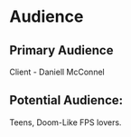 # Audience

## Primary Audience
Client - Daniell McConnel
## Potential Audience:
Teens, Doom-Like FPS lovers.
